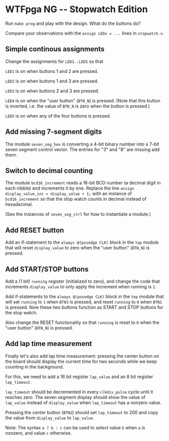 WTFpga NG -- Stopwatch Edition
==============================

Run `make prog` and play with the design. What do the buttons do?

Compare your observations with the `assign LEDx = ...` lines in `stopwatch.v`.

Simple continous assignments
----------------------------

Change the assignments for `LED1..LED5` so that

`LED1` is on when buttons 1 and 2 are pressed.

`LED2` is on when buttons 1 and 3 are pressed.

`LED3` is on when buttons 2 and 3 are pressed.

`LED4` is on when the "user button" (`BTN_N`) is pressed. (Note that  this button is inverted, i.e. the value of `BTN_N` is zero when the button is pressed.)

`LED5` is on when any of the four buttons is pressed.

Add missing 7-segment digits
----------------------------

The module `seven_seg_hex` is converting a 4-bit binary number into a 7-bit seven segment control vector. The entries for "3" and "8" are missing add them.

Switch to decimal counting
--------------------------

The module `bcd16_increment` reads a 16-bit BCD number (a decimal digit in each nibble) and increments it by one. Replace the line `assign display_value_inc = display_value + 1;` with an instance of `bcd16_increment` so that the stop watch counts in decimal instead of hexadecimal.

(See the instances of `seven_seg_ctrl` for how to instantiate a module.)

Add RESET button
----------------

Add an if-statement to the `always @(posedge CLK)` block in the `top` module that will reset `display_value` to zero when the "user button" (`BTN_N`) is pressed.

Add START/STOP buttons
---------------------

Add a (1 bit) `running` register (initialized to zero), and change the code that increments `display_value` to only apply the increment when running is `1`.

Add if-statements to the `always @(posedge CLK)` block in the `top` module that will set `running` to `1` when `BTN3` is pressed, and reset `running` to `0` when `BTN1` is pressed. Now these two buttons function as START and STOP buttons for the stop watch.

Also change the RESET functionality so that `running` is reset to `0` when the "user button" (`BTN_N`) is pressed.

Add lap time measurement
------------------------

Finally let's also add lap time measurement: pressing the center button on the
board should display the current time for two seconds while we keep counting in
the background.

For this, we need to add a 16 bit register `lap_value` and an 8 bit register
`lap_timeout`.

`lap_timeout` should be decremented in every `clkdiv_pulse` cycle until
it reaches zero. The seven segment display should show the value of `lap_value`
instead of `display_value` when `lap_timeout` has a nonzero value.

Pressing the center button (`BTN2`) should set `lap_timeout` to 200 and copy the
value from `display_value` to `lap_value`.

Note: The syntax `a ? b : c` can be used to select value `b` when `a` is nonzero,
and value `c` otherwise.
